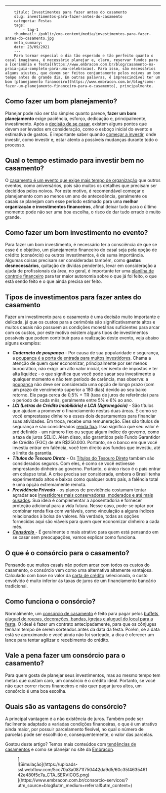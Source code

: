 ---
        titulo: Investimentos para fazer antes do casamento
        slug: investimentos-para-fazer-antes-do-casamento
        categoria: Festas
        tags:
            - tag-1
        thumbnail: /public/cms-content/media/investimentos-para-fazer-antes-do-casamento.jpg
        meta_summary: 
        date: 23/09/2021
        ---
        Para tornar especial o dia tão esperado e tão perfeito quanto o casal imaginava, é necessário planejar e, claro, reservar fundos para a [cerimônia e festa](https://www.embracon.com.br/blog/casamento-na-praia-guia-completo-para-uma-celebracao). Para isso, são necessários alguns ajustes, que devem ser feitos conjuntamente pelos noivos um bom tempo antes do grande dia. Em outras palavras, é imprescindível ter um bom [planejamento financeiro](https://www.embracon.com.br/blog/como-fazer-um-planejamento-financeiro-para-o-casamento), principalmente.

Como fazer um bom planejamento? 
--------------------------------

Planejar pode não ser tão simples quanto parece, **fazer um bom planejamento** exige paciência, esforço, dedicação e, principalmente, investimento. Após a [decisão de se casar](https://www.embracon.com.br/blog/10-passos-fundamentais-para-a-organizacao-de-uma-festa-de-casamento), existem alguns pontos que devem ser levados em consideração, como o esboço inicial do evento e estimativa de gastos. É importante saber quando [começar a investir](https://www.embracon.com.br/blog/quanto-da-minha-renda-posso-investir), onde investir, como investir e, estar atento a possíveis mudanças durante todo o processo.

Qual o tempo estimado para investir bem no casamento? 
------------------------------------------------------

O [casamento é um evento que exige mais tempo de organização](https://www.embracon.com.br/blog/dia-de-festa-5-coisas-que-nao-podem-faltar-no-seu-casamento) que outros eventos, como aniversários, pois são muitos os detalhes que precisam ser decididos pelos noivos. Por este motivo, é recomendável começar o planejamento com ao menos um ano de antecedência, geralmente os casais se planejam com esse período estimado para uma **melhor organização e investimentos financeiros**, afinal deixar tudo para o último momento pode não ser uma boa escolha, o risco de dar tudo errado é muito grande.

Como fazer um bom investimento no evento? 
------------------------------------------

Para fazer um bom investimento, é necessário ter a consciência de que se esse é o objetivo, um planejamento financeiro do casal seja pela opção de crédito (consórcio) ou outros investimentos, é de suma importância. Algumas coisas precisam ser consideradas também, como **gastos desnecessários**, quitação de dívidas pendentes, levar em consideração a ajuda de profissionais da área, no geral, é importante ter uma [planilha de controle financeiro](https://www.embracon.com.br/blog/como-criar-uma-planilha-de-planejamento-financeiro) para ter maior autonomia sobre o que já foi feito, o que está sendo feito e o que ainda precisa ser feito.

Tipos de investimentos para fazer antes do casamento 
-----------------------------------------------------

Fazer um investimento para o casamento é uma decisão muito importante e delicada, já que os custos para a cerimônia são significativamente altos e muitos casais não possuem as condições monetárias suficientes para arcar com os custos, por este motivo existem alguns tipos de investimentos possíveis que podem contribuir para a realização deste evento, veja abaixo alguns exemplos:

- ***Caderneta de poupança*** - Por causa de sua popularidade e segurança, a [poupança é a porta de entrada para muitos investidores](https://www.embracon.com.br/blog/vale-a-pena-guardar-dinheiro-na-poupanca). Chama a atenção de quem quer economizar, principalmente por ser menos burocrático, não exigir um alto valor inicial, ser isento de impostos e ter alta liquidez - o que significa que você pode sacar seu investimento a qualquer momento e não tem período de carência, mas observe: a [poupança](https://www.embracon.com.br/blog/consorcio-ou-poupanca-quais-sao-as-diferencas-e-como-escolher) não deve ser considerada uma opção de longo prazo (com um prazo de vencimento superior a 180 dias) devido ao seu baixo retorno. Ele paga cerca de 0,5% + TR (taxa de juros de referência) para o período de cada mês, geralmente entre 5% e 6% ao ano.
- ***LCI (Letras de Crédito Imobiliário) e LCA (Agronegócio)*** - São títulos que ajudam a promover o financiamento nestas duas áreas. É como se você emprestasse dinheiro a esses dois departamentos para financiar suas atividades. Em troca, recebe uma remuneração. Eles são títulos de segurança e são considerados [renda fixa](https://www.embracon.com.br/blog/afinal-quais-sao-as-diferencas-entre-poupar-economizar-e-investir). Isso significa que seu valor é pré definido - um número fixo ou segue algum índice do governo, como a taxa de juros SELIC. Além disso, são garantidos pelo Fundo Garantidor de Crédito (FGC) de até R$250.000. Portanto, se o banco em que você investiu entrar em falência, você tem direito aos fundos que investiu, até o limite da garantia.
- ***Títulos do Tesouro Direto*** - Os [Títulos do Tesouro Direto](https://www.embracon.com.br/blog/tesouro-direto-guia-rapido-com-tudo-o-que-voce-precisa-saber) também são considerados seguros. Com eles, é como se você estivesse emprestando dinheiro ao governo. Portanto, o único risco é o país entrar em colapso total. A crise precisa ser considerada, embora o Brasil tenha experimentado altos e baixos como qualquer outro país, a falência total é uma opção extremamente remota.
- ***Previdência Privada*** - os planos de previdência costumam tentar agradar aos [investidores mais conservadores, moderados e até mais ousados](https://www.embracon.com.br/blog/perfil-de-investidor-conheca-os-tipos-e-saiba-qual-e-o-seu). Sua ideia é complementar a aposentadoria e fornecer proteção adicional para a vida futura. Nesse caso, pode-se optar por combinar renda fixa com variáveis, como vinculação a alguns índices relacionados à bolsa de valores. Na verdade, todas as opções fornecidas aqui são viáveis ​​para quem quer economizar dinheiro a cada mês.
- [***Consórcio*** ](https://www.embracon.com.br/tag/consorcio-de-casamento)- É geralmente o mais atrativo para quem está pensando em se casar sem preocupações, vamos explicar como funciona.

O que é o consórcio para o casamento? 
--------------------------------------

Pensando que muitos casais não podem arcar com todos os custos do casamento, o consórcio vem como uma alternativa altamente vantajosa. Calculado com base no valor da [carta de crédito](https://www.embracon.com.br/conhecaoconsorcio/o-que-e-carta-de-credito) selecionada, o custo envolvido é muito inferior às taxas de juros de um financiamento bancário tradicional.

Como funciona o consórcio? 
---------------------------

Normalmente, um [consórcio de casamento](https://www.embracon.com.br/blog/consorcio-de-casamento-saiba-como-funciona) é feito para pagar pelos [buffets, aluguel de roupas, decorações, bandas, igrejas e aluguel do local para a festa](https://www.embracon.com.br/blog/fornecedores-para-casamentos-escolha-bem-e-negocie-os-precos). O ideal é fazer um contrato antecipadamente, para que os cônjuges tenham tempo de serem sorteados antes da data da festa. Porém, se a data está se aproximando e você ainda não foi sorteado, a dica é oferecer um lance para tentar agilizar o recebimento do crédito.

Vale a pena fazer um consórcio para o casamento? 
-------------------------------------------------

Para quem gosta de planejar seus investimentos, mas ao mesmo tempo tem metas que custam caro, um consórcio é o crédito ideal. Portanto, se você não quer correr riscos financeiros e não quer pagar juros altos, um consórcio é uma boa escolha.

Quais são as vantagens do consórcio? 
-------------------------------------

A principal vantagem é a não existência de juros. Também pode ser facilmente adaptado a variadas condições financeiras, o que é um atrativo ainda maior, por possuir parcelamento flexível, no qual o número de parcelas pode ser escolhido e, consequentemente, o valor das parcelas.

Gostou deste artigo? Temos mais conteúdos com [tendências de casamentos](https://www.embracon.com.br/blog/6-tendencias-de-casamento-que-voce-precisa-conhecer) e como se planejar no site da [Embracon](https://www.embracon.com.br/?utm_campaign=Google_Ads_-_generico_-_Pesquisa_consorcio&placement=brasil&utm_content=generico&utm_term=&utm_source=google_ads&utm_medium=cpc&device=c&campaignid=10818493385&adgroupid=120242371635&adid=506819830934&network=g&matchtype=b&gclid=CjwKCAjwlrqHBhByEiwAnLmYUHlIj9o_y-cTrLsbRjPV_HT4ONM9grDoLgfL0K39gGT-c50Hi9DKFhoCIFUQAvD_BwE).

<figure class="w-richtext-figure-type-image w-richtext-align-center">[<div>![Simulação](https://uploads-ssl.webflow.com/5cc70a3a0871f750442da9d5/60c35f463546142e480f5c7a_CTA_SERVICOS.png)</div>](https://www.embracon.com.br/consorcio-servicos/?utm_source=blog&utm_medium=referral&utm_content=)</figure>
        